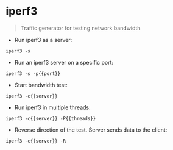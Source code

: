 # iperf3

> Traffic generator for testing network bandwidth

- Run iperf3 as a server:

`iperf3 -s`

- Run an iperf3 server on a specific port:

`iperf3 -s -p{{port}}`

- Start bandwidth test:

`iperf3 -c{{server}}`

- Run iperf3 in multiple threads:

`iperf3 -c{{server}} -P{{threads}}`

- Reverse direction of the test. Server sends data to the client:

`iperf3 -c{{server}} -R`
